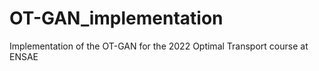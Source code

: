 # OT-GAN_implementation

Implementation of the OT-GAN for the 2022 Optimal Transport course at ENSAE
